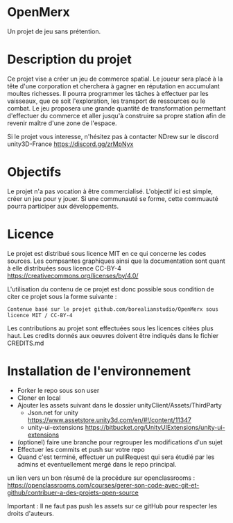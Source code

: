 # OpenMerx
Un projet de jeu sans prétention.

# Description du projet
Ce projet vise a créer un jeu de commerce spatial. Le joueur sera placé à la tête d'une corporation et cherchera à gagner en réputation en accumulant moultes richesses.
Il pourra programmer les tâches à effectuer par les vaisseaux, que ce soit l'exploration, les transport de ressources ou le combat. Le jeu proposera une grande quantité
de transformation permettant d'effectuer du commerce et aller jusqu'à construire sa propre station afin de revenir maître d'une zone de l'espace.

Si le projet vous interesse, n'hésitez pas à contacter NDrew sur le discord unity3D-France https://discord.gg/zrMpNyx

# Objectifs
Le projet n'a pas vocation à être commercialisé. L'objectif ici est simple, créer un jeu pour y jouer.
Si une communauté se forme, cette commuauté pourra participer aux développements.

# Licence
Le projet est distribué sous licence MIT en ce qui concerne les codes sources.
Les compsantes graphiques ainsi que la documentation sont quant à elle distribuées sous licence CC-BY-4 https://creativecommons.org/licenses/by/4.0/

L'utilisation du contenu de ce projet est donc possible sous condition de citer ce projet sous la forme suivante :

	Contenue basé sur le projet github.com/borealianstudio/OpenMerx sous licence MIT / CC-BY-4

Les contributions au projet sont effectuées sous les licences citées plus haut.
Les credits donnés aux oeuvres doivent être indiqués dans le fichier CREDITS.md

# Installation de l'environnement 

- Forker le repo sous son user
- Cloner en local
- Ajouter les assets suivant dans le dossier unityClient/Assets/ThirdParty
  - Json.net for unity
    https://www.assetstore.unity3d.com/en/#!/content/11347
  - unity-ui-extensions
    https://bitbucket.org/UnityUIExtensions/unity-ui-extensions
- (optionel) faire une branche pour regrouper les modifications d'un sujet
- Effectuer les commits et push sur votre repo
- Quand c'est terminé, effectuer un pullRequest qui sera étudié par les admins et eventuellement mergé dans le repo principal.

un lien vers un bon résumé de la procédure sur openclassrooms : 
https://openclassrooms.com/courses/gerer-son-code-avec-git-et-github/contribuer-a-des-projets-open-source

Important : Il ne faut pas push les assets sur ce gitHub pour respecter les droits d'auteurs.

